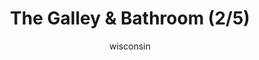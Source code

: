 ---
media: "images/rounds/soviet/bathroom_2.png"
media_type: image
title: The Galley & Bathroom (2/5)
author: wisconsin
desc: Marine Kwon Myong-hwa discovers the Kharkovchanka's onboard galley and bathroom.
---